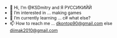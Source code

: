 - 👋 Hi, I’m @KSDmitry and Я РУССИКИЙЙ
- 👀 I’m interested in ... making games
- 🌱 I’m currently learning ... c# what else?
- 📫 How to reach me ... dkontop90@gmail.com else diimak2010@gmail.com


<!---
KSDmitry/KSDmitry is a ✨ special ✨ repository because its `README.md` (this file) appears on your GitHub profile.
You can click the Preview link to take a look at your changes.
--->

